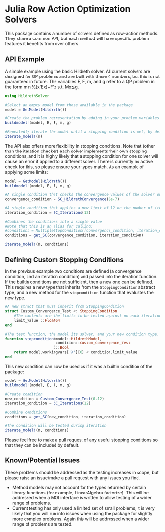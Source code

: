 # Julia Row Action Optimization Solvers

This package contains a number of solvers defined as row-action methods. They share a common API, but each method will have specific problem features it benefits from over others. 

## API Example

A simple example using the basic Hildreth solver. All current solvers are designed for QP problems and are built with these 4 numbers, but this is not guaranteed in future. The variables E, F, m, and g refer to a QP problem in the form min ½(x'Ex)+F'x s.t. Mx≦g.

```julia
using HildrethSolver

#Select an empty model from those available in the package
model = GetModel(Hildreth())

#Create the problem representation by adding in your problem variables to the solver
buildmodel!(model, E, F, m, g)

#Repeatedly iterate the model until a stopping condition is met, by default 32 iterations
iterate_model!(m)
```

The API also offers more flexibility in stopping conditions. Note that (other than the iteration checker) each solver implements their own stopping conditions, and it is highly likely that a stopping condition for one solver will cause an error if applied to a different solver. There is currently no active check for this, so please ensure your types match. As an example of applying some limits:

```julia
model = GetModel(Hildreth())
buildmodel!(model, E, F, m, g)

#A single condition that checks the convergence values of the solver on each iteration, and terminates if it is met
convergence_condition = SC_HildrethConvergence(1e-7)

#A single condition that applies a new limit of 12 on the number of iterations
iteration_condition = SC_Iterations(12)

#Combines the conditions into a single value
#Note that this is an alias for calling:
#conditions = MultipleStopCondition([convergence_condition, iteration_condition])
conditions = get_SC(convergence_condition, iteration_condition)

iterate_model!(m, conditions)
```

## Defining Custom Stopping Conditions

In the previous example two conditions are defined (a convergence condition, and an iteration condition) and passed into the iteration function. If the builtin conditions are not sufficient, then a new one can be defined. This requires a new type that inherits from the `StoppingCondition` abstract type, and a new method for the `stopcondition` function that evaluates the new type.

```julia
#A new struct that must inherit from StoppingCondition
struct Custom_Convergence_Test <: StoppingCondition 
    #The contents are the limits to be tested against on each iteration
    limit_value ::Float64
end

#The test function, the model its solver, and your new condition type.
function stopcondition(model::HildrethModel,
                       condition::Custom_Convergence_Test
                      )::Bool
    return model.workingvars['λ'][0] < condition.limit_value
end
```

This new condition can now be used as if it was a builtin condition of the package:

```Julia 
model = GetModel(Hildreth())
buildmodel!(model, E, F, m, g)

#Create condition
new_condition = Custom_Convergence_Test(0.12)
iteration_condition = SC_Iterations(12)

#Combine conditions
conditions = get_SC(new_condition, iteration_condition)

#The condition will be tested during iteration
iterate_model!(m, conditions)
```

Please feel free to make a pull request of any useful stopping conditions so that they can be included by default.


## Known/Potential Issues
These problems should be addressed as the testing increases in scope, but please raise an issue/make a pull request with any issues you find.

- Method models may not account for the types returned by certain library functions (for example, LinearAlgebra.factorize). This will be addressed when a MOI interface is written to allow testing of a wider range of problems. 
- Current testing has only used a limited set of small problems, it is very likely that you will run into issues when using the package for slightly more complex problems. Again this will be addressed when a wider range of problems are tested.

